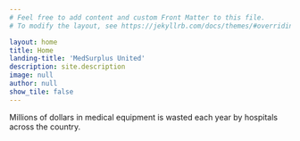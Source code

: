 ```yaml
---
# Feel free to add content and custom Front Matter to this file.
# To modify the layout, see https://jekyllrb.com/docs/themes/#overriding-theme-defaults

layout: home
title: Home
landing-title: 'MedSurplus United'
description: site.description
image: null
author: null
show_tile: false
---
```

Millions of dollars in medical equipment is wasted each year by hospitals across the country.

